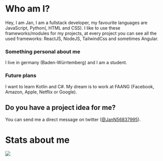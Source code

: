 # Who am I?
Hey, I am Jan, I am a fullstack developer, my favourite languages are JavaScript, Python(, HTML and CSS). I like to use these frameworks/modules for my projects, at every project you can see all the used frameworks: ReactJS, NodeJS, TailwindCss and sometimes Angular.
### Something personal about me
I live in germany (Baden-Würrtemberg) and I am a student.
### Future plans
I want to learn Kotlin and C#. My dream is to work at FAANG (Facebook, Amazon, Apple, Netflix or Google).

## Do you have a project idea for me?
You can send me a direct message on twitter ([@JanN56837995](https://twitter.com/JanN56837995)).

# Stats about me
<img src="https://github-readme-stats.vercel.app/api?username=jlno5&count_private=true&include_all_commits=true&show_icons=true&theme=onedark">
